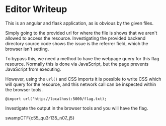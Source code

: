 # Editor Writeup

This is an angular and flask application, as is obvious by the given files. 

Simply going to the provided url for where the file is shows that we aren't allowed to access the resource. 
Investigating the provided backend directory source code shows the issue is the referrer field, which the browser isn't setting. 

To bypass this, we need a method to have the webpage query for this flag resource. Normally this is done via JavaScript, but the page prevents JavaScript from executing.

However, using the `url()` and CSS imports it is possible to write CSS which will query for the resource, and this network call can be inspected within the browser tools. 

```
@import url('http://localhost:5000/flag.txt);
```

Investigate the output in the browser tools and you will have the flag.

swampCTF{c55_qu3r135_n07_j5}